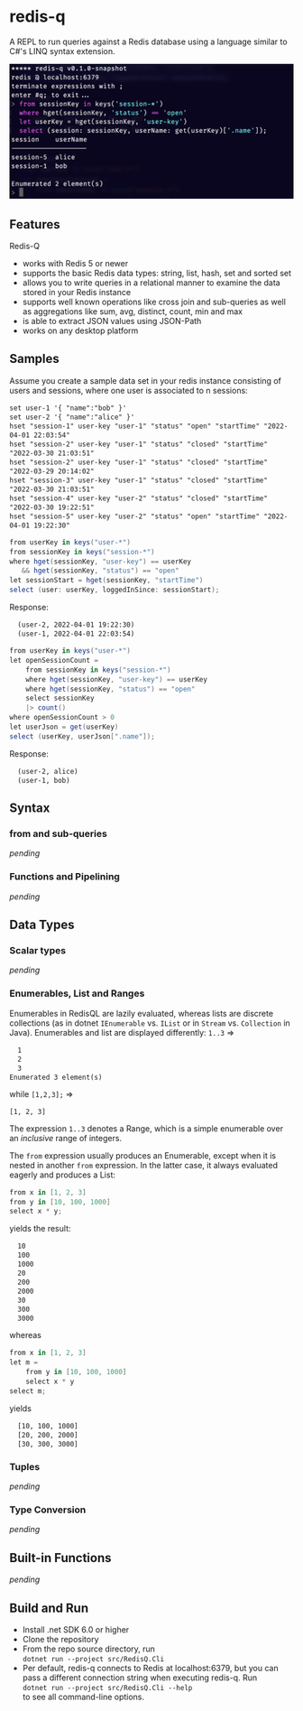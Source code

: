 # redis-q
A REPL to run queries against a Redis database using a language similar to C#'s LINQ syntax extension.

![image](doc/screenshot-intro.png)

## Features

Redis-Q
- works with Redis 5 or newer
- supports the basic Redis data types: string, list, hash, set and sorted set
- allows you to write queries in a relational manner to examine the data stored in your Redis instance
- supports well known operations like cross join and sub-queries as well as aggregations like sum, avg, distinct, count, min and max
- is able to extract JSON values using JSON-Path
- works on any desktop platform

## Samples

Assume you create a sample data set in your redis instance consisting of users and sessions, where one user is associated to n sessions:
```redis-cli
set user-1 '{ "name":"bob" }'
set user-2 '{ "name":"alice" }'
hset "session-1" user-key "user-1" "status" "open" "startTime" "2022-04-01 22:03:54"
hset "session-2" user-key "user-1" "status" "closed" "startTime" "2022-03-30 21:03:51"
hset "session-2" user-key "user-1" "status" "closed" "startTime" "2022-03-29 20:14:02"
hset "session-3" user-key "user-1" "status" "closed" "startTime" "2022-03-30 21:03:51"
hset "session-4" user-key "user-2" "status" "closed" "startTime" "2022-03-30 19:22:51"
hset "session-5" user-key "user-2" "status" "open" "startTime" "2022-04-01 19:22:30"
```

```csharp
from userKey in keys("user-*")
from sessionKey in keys("session-*") 
where hget(sessionKey, "user-key") == userKey 
   && hget(sessionKey, "status") == "open"
let sessionStart = hget(sessionKey, "startTime")
select (user: userKey, loggedInSince: sessionStart);
```
Response:
```
  (user-2, 2022-04-01 19:22:30)
  (user-1, 2022-04-01 22:03:54)
```

```csharp
from userKey in keys("user-*")
let openSessionCount = 
    from sessionKey in keys("session-*") 
    where hget(sessionKey, "user-key") == userKey 
    where hget(sessionKey, "status") == "open" 
    select sessionKey 
    |> count()
where openSessionCount > 0
let userJson = get(userKey) 
select (userKey, userJson[".name"]);
```
Response:
```
  (user-2, alice)
  (user-1, bob)
```

## Syntax

### from and sub-queries
_pending_

### Functions and Pipelining
_pending_

## Data Types
### Scalar types
_pending_

### Enumerables, List and Ranges
Enumerables in RedisQL are lazily evaluated, whereas lists are discrete collections (as in dotnet `IEnumerable` vs. `IList` or in `Stream` vs. `Collection` in Java).
Enumerables and list are displayed differently:
`1..3` =>
```
  1
  2
  3
Enumerated 3 element(s)
```
while `[1,2,3];` =>
```
[1, 2, 3]
```
The expression `1..3` denotes a Range, which is a simple enumerable over an *inclusive* range of integers.

The `from` expression usually produces an Enumerable, except when it is nested in another `from` expression. In the latter case, it always evaluated eagerly and produces a List:

```csharp
from x in [1, 2, 3]
from y in [10, 100, 1000] 
select x * y;
```
yields the result:
```
  10
  100
  1000
  20
  200
  2000
  30
  300
  3000
```
whereas
```csharp
from x in [1, 2, 3]
let m =
    from y in [10, 100, 1000]
    select x * y
select m;
```
yields
```
  [10, 100, 1000]
  [20, 200, 2000]
  [30, 300, 3000]
```

### Tuples
_pending_

### Type Conversion
_pending_

## Built-in Functions
_pending_

## Build and Run

- Install .net SDK 6.0 or higher
- Clone the repository
- From the repo source directory, run  
  `dotnet run --project src/RedisQ.Cli`
- Per default, redis-q connects to Redis at localhost:6379, but you can pass a different connection string when executing redis-q. Run  
  `dotnet run --project src/RedisQ.Cli --help`  
  to see all command-line options.
